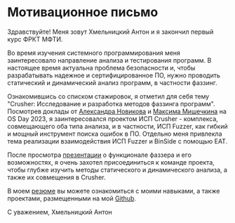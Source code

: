 # Мотивационное письмо

Здравствуйте! Меня зовут Хмельницкий Антон и я закончил первый курс ФРКТ МФТИ.

Во время изучения системного программирования меня заинтересовало направление анализа и тестирования программ. 
В настоящее время актуальна проблема безопасности и, чтобы разрабатывать надежное и сертифицированное ПО, 
нужно проводить статический и динамический анализ программ, в частности фаззинг.

Ознакомившись со списком стажировок, я отметил для себя тему "Crusher: Исследование и разработка методов фаззинга программ". 
Посмотрев доклады от [Александра Новикова](https://osday.ru/2023/novikov.html#speaker) и [Максима Мишечкина](https://osday.ru/2023/mishechkin.html#speaker) на OS Day 2023, я заинтересовался проектом ИСП Crusher - комплекса, совмещающего оба типа анализа, и в частности, ИСП Fuzzer, как гибкий и мощный инструмент поиска ошибок в ПО.
Отдельно меня привлекла тема реализации взаимодействия ИСП Fuzzer и BinSide с помощью EAT.

После просмотра [презентации](https://www.ispras.ru/technologies/docs/mishechkin-isprasopen2020.pdf?ysclid=lxs7k9kfzr91611246) о функционале фаззера и его возможностях, я очень захотел присоединиться к команде проекта, чтобы глубже изучить методы статического и динамического анализа, а также их совмещения в Crusher.

В моем [резюме](https://github.com/khmelnitskiianton/khmelnitskiianton/blob/main/CV_HmelnitskiyAA.pdf) вы можете ознакомиться с моими навыками, а также проектами, размещенными на мой [Github](https://github.com/khmelnitskiianton).

С уважением,
Хмельницкий Антон
